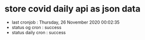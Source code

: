 # store covid daily api as json data

- last cronjob : Thursday, 26 November 2020 00:02:35
- status og cron : success
- status daily cron : success
      
      